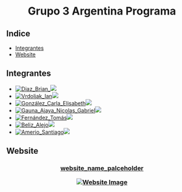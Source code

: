 <h1 align="center"> Grupo 3 Argentina Programa </h1>

## Indice
*   [Integrantes](#integrantes)
*   [Website](#-website-)


## Integrantes
  - [![Diaz_Brian_](https://img.shields.io/badge/integrante-Diaz_Brian-224daa?style=for-the-badge)![](https://img.shields.io/badge/-github/username_placeholder-blue?style=for-the-badge)](https://github.com/username_placeholder)
  - [![Vrdoljak_Ian](https://img.shields.io/badge/integrante-Vrdoljak_Ian-224daa?style=for-the-badge)![](https://img.shields.io/badge/-github/Ian0001-blue?style=for-the-badge)](https://github.com/Ian0001)
  - [![González_Carla_Elisabeth](https://img.shields.io/badge/integrante-González_Carla_Elisabeth-224daa?style=for-the-badge)![](https://img.shields.io/badge/-github/egecarli-blue?style=for-the-badge)](https://github.com/egecarli)
  - [![Gauna_Ajaya_Nicolas_Gabriel](https://img.shields.io/badge/integrante-Gauna_Ajaya_Nicolas_Gabriel-224daa?style=for-the-badge)![](https://img.shields.io/badge/-github/username_placeholder-blue?style=for-the-badge)](https://github.com/username_placeholder)
  - [![Fernández_Tomás](https://img.shields.io/badge/integrante-Fernández_Tomás-224daa?style=for-the-badge)![](https://img.shields.io/badge/-github/tomfernandez1-blue?style=for-the-badge)](https://github.com/tomfernandez1)
  - [![Beliz_Alejo](https://img.shields.io/badge/integrante-Beliz_Alejo-224daa?style=for-the-badge)![](https://img.shields.io/badge/-github/username_placeholder-blue?style=for-the-badge)](https://github.com/username_placeholder)
  - [![Amerio_Santiago](https://img.shields.io/badge/integrante-Amerio_Santiago-224daa?style=for-the-badge)![](https://img.shields.io/badge/-github/thiagosch-blue?style=for-the-badge)](https://github.com/thiagosch)

  

<h2> Website </h2>

<!-- https://websitemockupgenerator.com/ -->

<h3 align="center"> <a href="https://thiagosch.github.io/CAC_final/">website_name_palceholder</a>

[![Website Image](https://i.imgur.com/3zQjPkJ.png)](https://thiagosch.github.io/CAC_final/)



